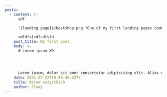 ```yaml
---
posts:
  - content: |-
      sdf

      ![landing page](/bestshop.png "One of my first landing pages coded")

      sdfdfsfsdfsdfsfd
    post_title: My first post
    body: >-
      # Lorem ipsum XD




      Lorem ipsum, dolor sit amet consectetur adipisicing elit. Alias molestiae molestias excepturi quisquam illo, minima perspiciatis reiciendis quas nemo facere tempore vitae qui rerum perferendis tenetur, ipsum, hic eius si**milique! \*Amet dol\****oremque omnis seq*ui esse unde, voluptas suscipit animi id laboriosam ipsam delectus quae magnam earum reprehenderit sit expedita mollitia, accusamus labore aut vel odit optio repudiandae veniam `dolores! Facere consectetur illo aliquid in` ab quae nobis minus earum? Aliquam ipsum excepturi cupiditate dolorum, unde deserunt omnis voluptates incidunt perspiciatis neque? In autem sit consequatur, nemo eum explicabo dolores veniam ullam debitis expedita modi laboriosam ex quidem. Eius, numquam blanditiis.
    date: 2021-07-22T10:46:46.327Z
    title: Witam wszystkich
    author: Flaaj
---
```

